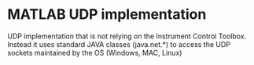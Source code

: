 # MATLAB UDP implementation
UDP implementation that is not relying on the Instrument Control Toolbox. 
Instead it uses standard JAVA classes (java.net.*) to access the UDP sockets 
maintained by the OS (Windows, MAC, Linux)
